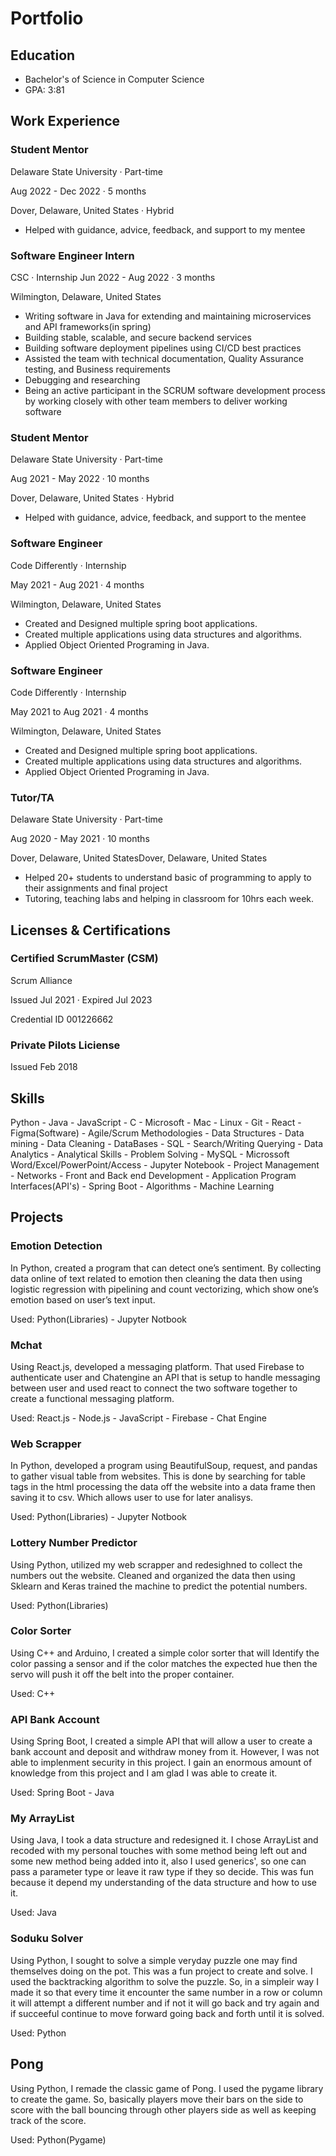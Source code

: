 # Portfolio

## Education

- Bachelor's of Science in Computer Science
- GPA: 3:81

## Work Experience

### Student Mentor

Delaware State University · Part-time

Aug 2022 - Dec 2022 · 5 months

Dover, Delaware, United States · Hybrid

- Helped with guidance, advice, feedback, and support to my mentee

### Software Engineer Intern

CSC · Internship
Jun 2022 - Aug 2022 · 3 months

Wilmington, Delaware, United States

- Writing software in Java for extending and maintaining microservices and API frameworks(in spring)
- Building stable, scalable, and secure backend services
- Building software deployment pipelines using CI/CD best practices
- Assisted the team with technical documentation, Quality Assurance testing, and Business requirements
- Debugging and researching 
- Being an active participant in the SCRUM software development process by working closely with other team members to deliver working software

### Student Mentor

Delaware State University · Part-time

Aug 2021 - May 2022 · 10 months

Dover, Delaware, United States · Hybrid

- Helped with guidance, advice, feedback, and support to the mentee

### Software Engineer

Code Differently · Internship

May 2021 - Aug 2021 · 4 months

Wilmington, Delaware, United States

- Created and Designed multiple spring boot applications.
- Created multiple applications using data structures and algorithms.
- Applied Object Oriented Programing in Java.

### Software Engineer

Code Differently · Internship

May 2021 to Aug 2021 · 4 months

Wilmington, Delaware, United States

- Created and Designed multiple spring boot applications.
- Created multiple applications using data structures and algorithms.
- Applied Object Oriented Programing in Java.

### Tutor/TA

Delaware State University · Part-time

Aug 2020 - May 2021 · 10 months

Dover, Delaware, United StatesDover, Delaware, United States

- Helped 20+ students to understand basic of programming to apply to their assignments and final project
- Tutoring, teaching labs and helping in classroom for 10hrs each week.

## Licenses & Certifications 

### Certified ScrumMaster (CSM)
Scrum Alliance

Issued Jul 2021 · Expired Jul 2023

Credential ID 001226662

### Private Pilots Liciense
Issued  Feb 2018

## Skills
Python - Java - JavaScript - C - Microsoft - Mac - Linux - Git - React - Figma(Software) - Agile/Scrum Methodologies - Data Structures - Data mining - Data Cleaning - DataBases - SQL - Search/Writing Querying - Data Analytics - Analytical Skills - Problem Solving - MySQL - Microssoft Word/Excel/PowerPoint/Access - Jupyter Notebook - Project Management - Networks - Front and Back end Development - Application Program Interfaces(API's) - Spring Boot - Algorithms - Machine Learning 

## Projects

### Emotion Detection
In Python, created a program that can detect one’s sentiment. By collecting data online of text related to emotion then cleaning the data then using logistic regression with pipelining and count vectorizing, which show one’s emotion based on user’s text input.

Used: Python(Libraries) - Jupyter Notbook

### Mchat
Using React.js, developed a messaging platform. That used Firebase to authenticate user and Chatengine an API that is setup to handle messaging between user and used react to connect the two software together to create a functional messaging platform.

Used: React.js - Node.js - JavaScript - Firebase - Chat Engine

### Web Scrapper
In Python, developed a program using BeautifulSoup, request, and pandas to gather visual table from websites. This is done by searching for table tags in the html processing the data off the website into a data frame then saving it to csv. Which allows user to use for later analisys.

Used: Python(Libraries) - Jupyter Notbook

### Lottery Number Predictor
Using Python, utilized my web scrapper and redesighned to collect the numbers out the website. Cleaned and organized the data then using Sklearn and Keras trained the machine to predict the potential numbers.

Used: Python(Libraries)

### Color Sorter
Using C++ and Arduino, I created a simple color sorter that will Identify the color passing a sensor and if the color matches the expected hue then the servo will push it off the belt into the proper container.

Used: C++

### API Bank Account
Using Spring Boot, I created a simple API that will allow a user to create a bank account and deposit and withdraw money from it. However, I was not able to implenment security in this project. I gain an enormous amount of knowledge from this project and I am glad I was able to create it.

Used: Spring Boot - Java

### My ArrayList
Using Java, I took a data structure and redesigned it. I chose ArrayList and recoded with my personal touches with some method being left out and some new method being added into it, also I used generics', so one can pass a parameter type or leave it raw type if they so decide. This was fun because it depend my understanding of the data structure and how to use it.

Used: Java

### Soduku Solver
Using Python, I sought to solve a simple veryday puzzle one may find themselves doing on the pot. This was a fun project to create and solve. I used the backtracking algorithm to solve the puzzle. So, in a simpleir way I made it so that every time it encounter the same number in a row or column it will attempt a different number and if not it will go back and try again and if succeeful continue to move forward going back and forth until it is solved.

Used: Python

## Pong
Using Python, I remade the classic game of Pong. I used the pygame library to create the game. So, basically players move their bars on the side to score with the ball bouncing through other players side as well as keeping track of the score.

Used: Python(Pygame)
